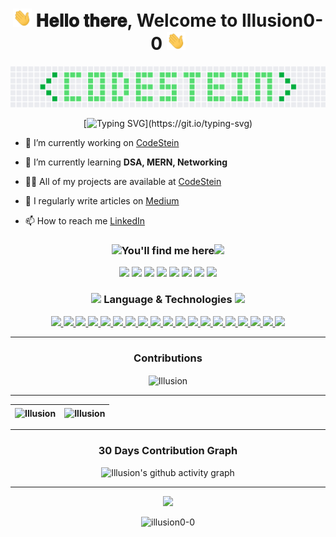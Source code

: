 <h1 align="center"> <img src="https://github.com/ABSphreak/ABSphreak/blob/master/gifs/Hi.gif" width="30px"> 𝐇𝐞𝐥𝐥𝐨 𝐭𝐡𝐞𝐫𝐞, Welcome to Illusion0-0 <img src="https://github.com/ABSphreak/ABSphreak/blob/master/gifs/Hi.gif" width="30px"></h1>
<a href="https://codestein.eu.org/"><img src="https://github.com/Illusion0-0/Illusion0-0/blob/main/contribution.png" width="900"></a>

<div align="center">  

[![Typing SVG](https://readme-typing-svg.herokuapp.com?color=%235EF72C&size=24&lines=Hey!+You+just+met+Tarun+:D;He+solve+competitive+problems;and+loves+building+projects!)](https://git.io/typing-svg)
</div>

- 🔭 I’m currently working on [CodeStein](https://codestein.eu.org/)

- 🌱 I’m currently learning **DSA, MERN, Networking**

- 👨‍💻 All of my projects are available at [CodeStein](https://codestein.eu.org/)

- 📝 I regularly write articles on [Medium](https://code-stein.medium.com/)

- 📫 How to reach me [LinkedIn](https://www.linkedin.com/in/codestein-tarun/)

<h3 align="center"> <img src="https://raw.githubusercontent.com/ShahriarShafin/ShahriarShafin/main/Assets/handshake.gif" width="50"/>You'll find me here<img src="https://raw.githubusercontent.com/ShahriarShafin/ShahriarShafin/main/Assets/handshake.gif" width="50"/> </h3>
<p align="center">
 <a href="https://dev.to/codestein" target="blank"><img src="https://img.shields.io/badge/-DEV-0D1117?style=flat-square&logo=dev.to"></a>
 <a href="https://linkedin.com/in/codestein-tarun" target="blank"><img src="https://img.shields.io/badge/-LinkedIn-0D1117?style=flat-square&logo=linkedin"></a>
 <a href="https://medium.com/@code-stein" target="blank"><img src="https://img.shields.io/badge/-Medium-0D1117?style=flat-square&logo=medium"></a>
 <a href="https://www.codechef.com/users/codestein_0_0" target="blank"><img src="https://img.shields.io/badge/-CodeChef-0D1117?style=flat-square&logo=codechef"></a>
 <a href="https://www.hackerrank.com/optimusop" target="blank"><img src="https://img.shields.io/badge/-HackerRank-0D1117?style=flat-square&logo=hackerrank"></a>
 <a href="https://codeforces.com/profile/codestein" target="blank"><img src="https://img.shields.io/badge/-CodeForces-0D1117?style=flat-square&logo=codeforces"></a>
 <a href="https://www.hackerearth.com/@optimusop" target="blank"><img src="https://img.shields.io/badge/-HackerEarth-0D1117?style=flat-square&logo=hackerearth"></a>
 <a href="https://auth.geeksforgeeks.org/user/codestein" target="blank"><img src="https://img.shields.io/badge/-GFG-0D1117?style=flat-square&logo=geeksforgeeks"></a>
</p>

<h3 align="center"><img src="https://camo.githubusercontent.com/beb64ff21c883e318e4f5db5231c2ba4175705bea1c9249e82a41ab375db4f75/68747470733a2f2f6d65646961322e67697068792e636f6d2f6d656469612f51737347456d706b79454f684243623765312f67697068792e6769663f6369643d656366303565343761306e336769316266716e74716d6f62386739616964316f796a327772336473336d67373030626c267269643d67697068792e676966" width="25px" /> Language & Technologies <img src="https://camo.githubusercontent.com/beb64ff21c883e318e4f5db5231c2ba4175705bea1c9249e82a41ab375db4f75/68747470733a2f2f6d65646961322e67697068792e636f6d2f6d656469612f51737347456d706b79454f684243623765312f67697068792e6769663f6369643d656366303565343761306e336769316266716e74716d6f62386739616964316f796a327772336473336d67373030626c267269643d67697068792e676966" width="25px" /></h3>
 
 <p align="center">
  <a href="https://www.w3schools.com/cpp/" target="_blank">
    <img src="https://img.shields.io/badge/-C++-0D1117?style=flat-square&logo=cplusplus">
  </a>
  <a href="https://www.python.org" target="_blank">
    <img src="https://img.shields.io/badge/-Python-0D1117?style=flat-square&logo=Python">
  </a>
  <a href="https://www.w3.org/html/" target="_blank">
    <img src="https://img.shields.io/badge/-HTML5-0D1117?style=flat-square&logo=html5">
  </a>
  <a href="https://www.w3schools.com/css/" target="_blank">
    <img src="https://img.shields.io/badge/-CSS3-0D1117?style=flat-square&logo=css3">
  </a>
  <a href="https://developer.mozilla.org/en-US/docs/Web/JavaScript" target="_blank">
    <img src="https://img.shields.io/badge/-JavaScript-0D1117?style=flat-square&logo=javascript">
  </a>
  <a href="https://reactjs.org/" target="_blank">
    <img src="https://img.shields.io/badge/-React-0D1117?style=flat-square&logo=react">
  </a>
  <a href="https://nodejs.org" target="_blank">
    <img src="https://img.shields.io/badge/-Nodejs-0D1117?style=flat-square&logo=Node.js">
  </a>
  <a href="https://www.mongodb.com/" target="_blank">
    <img src="https://img.shields.io/badge/-MongoDB-0D1117?style=flat-square&logo=mongodb">
  </a>
  <a href="https://expressjs.com" target="_blank">
    <img src="https://img.shields.io/badge/-ExpressJS-0D1117?style=flat-square&logo=express">
  </a>
  <a href="https://www.figma.com/" target="_blank">
    <img src="https://img.shields.io/badge/-Figma-0D1117?style=flat-square&logo=figma">
  </a>
  <a href="https://firebase.google.com/" target="_blank">
    <img src="https://img.shields.io/badge/-Firebase-0D1117?style=flat-square&logo=firebase">
  </a>
  <a href="https://cloud.google.com" target="_blank">
    <img src="https://img.shields.io/badge/-Google Cloud-0D1117?style=flat-square&logo=googlecloud">
  </a>
  <a href="https://www.linux.org/" target="_blank">
    <img src="https://img.shields.io/badge/-Linux-0D1117?style=flat-square&logo=linux">
  </a>
  <a href="https://www.nginx.com" target="_blank">
    <img src="https://img.shields.io/badge/-Nginx-0D1117?style=flat-square&logo=nginx">
  </a>
  <a href="https://www.mysql.com/" target="_blank">
    <img src="https://img.shields.io/badge/-MySQL-0D1117?style=flat-square&logo=mysql">
  </a>
  <a href="https://git-scm.com/" target="_blank">
    <img src="https://img.shields.io/badge/-Git-0D1117?style=flat-square&logo=git">
  </a>
  <a href="https://www.docker.com/" target="_blank">
    <img src="https://img.shields.io/badge/-Docker-0D1117?style=flat-square&logo=docker">
  </a>
  <a href="#">
    <img src="https://img.shields.io/badge/-Digital%20Ocean-0D1117?style=flat-square&logo=digitalocean">
  </a>
  <a href="https://heroku.com" target="_blank">
    <img src="https://img.shields.io/badge/-Heroku-0D1117?style=flat-square&logo=heroku">
  </a>
</p>

<hr/>
<!-- Contributions -->

<div align="center">

### Contributions
<p><img align="center" src="https://github-readme-streak-stats.herokuapp.com/?user=illusion0-0&theme=tokyonight&hide_border=true&fire=DD2727" alt="Illusion" /></p>
</div>

<hr/>
<!-- Github Statistics & Most Used language --> 

|<img align="center" src="https://github-readme-stats.vercel.app/api/top-langs?username=illusion0-0&theme=tokyonight&show_icons=true&locale=en&layout=compact" alt="Illusion" />|<img align="center" src="https://github-readme-stats.vercel.app/api?username=illusion0-0&theme=tokyonight&show_icons=true&locale=en" alt="Illusion" />|
|---|---|
___

<!-- Activity Graph -->
<div align="center">

### 30 Days Contribution Graph
![Illusion's github activity graph](https://activity-graph.herokuapp.com/graph?username=Illusion0-0&theme=xcode)
</div>

<hr/>

<p align="center">
  <a href="#"><img src="https://media.giphy.com/media/vmGjjH1XOjViEfbBfZ/giphy.gif" width="128"></a>
</p>
<p align="center"> <img src="https://komarev.com/ghpvc/?username=illusion0-0&label=Profile%20views&color=0e75b6&style=flat" alt="illusion0-0" /> </p>

